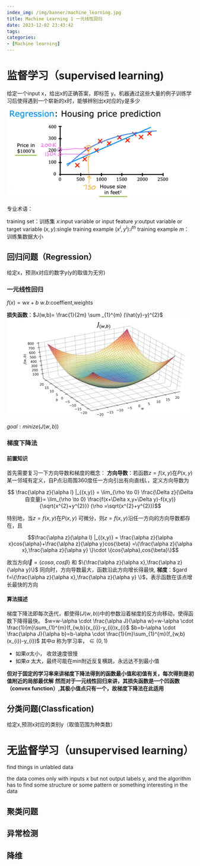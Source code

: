 ```yaml
---
index_img: /img/banner/machine_learning.jpg 
title: Machine Learning 1 一元线性回归
date: 2023-12-02 23:43:42
tags:
categories:
- [Machine learning]
---
```


# 监督学习（supervised learning)

给定一个input x，给出x的正确答案，即标签 y。机器通过这些大量的例子训练学习后使得遇到一个崭新的x时，能够辨别出x对应的y是多少

![](/img/machine_learning/regression_exap.png)

专业术语：

training set：训练集
$x$:input variable  or input feature
$y$:output variable or target variable
$(x,y)$:single training example
$(x^{i},y^{i})$:$i^{th}$  training example
$m$：训练集数据大小

## 回归问题（Regression）

给定x，预测x对应的数字y(y的取值为无穷)

### 一元线性回归

$f(x)=wx+b$
$w.b$:coeffient,weights

**损失函数**：$J(w,b)= \frac{1}{2m} \sum _{1}^{m} (\hat{y}-y)^{2}$
![](/img/machine_learning/visual_cost.png)

$goal:minize(J(w,b))$

### 梯度下降法

#### 前置知识

首先需要复习一下方向导数和梯度的概念：
**方向导数**：若函数$z=f(x,y)$在$P(x,y)$ 某一邻域有定义，自P点沿周围360度任一方向引出有向直线L，定义方向导数为

$$ \frac{\alpha z}{\alpha l} |_{(x,y)} = \lim_{\rho \to 0} \frac{\Delta z}{\Delta 自变量}= \lim_{\rho \to 0} \frac{f(x+\Delta x,y+\Delta y)-f(x,y)}{\sqrt{x^{2}+y^{2}}} (\rho =\sqrt{x^{2}+y^{2}})$$  

特别地，当$z=f(x,y)$在$P(x,y)$ 可微分，则$z=f(x,y)$沿任一方向的方向导数都存在，且

$$\frac{\alpha z}{\alpha l} |_{(x,y)} = \frac{\alpha z}{\alpha x}cos{\alpha}+\frac{\alpha z}{\alpha y}cos{\beta} =\{\frac{\alpha z}{\alpha x},\frac{\alpha z}{\alpha y} \}\cdot \{cos{\alpha},cos{\beta}\}$$

故当方向$\vec {l}=\{cos{\alpha},cos{\beta}\}$ 和 $\{\frac{\alpha z}{\alpha x},\frac{\alpha z}{\alpha y}\}$ 同向时，方向导数最大，函数沿此方向增长得最快,
**梯度**：$gard f=\{\frac{\alpha z}{\alpha x},\frac{\alpha z}{\alpha y} \}$，表示函数在该点增长最快的方向

#### 算法描述

梯度下降法即每次迭代，都使得$(J(w,b))$中的参数沿着梯度的反方向移动，使得函数下降得最快。
$w=w-\alpha \cdot \frac{\alpha J}{\alpha w}=w-\alpha \cdot \frac{1}{m}\sum_{1}^{m}(f_{w,b}(x_{i})-y_{i})x_{i}$
$b=b-\alpha \cdot \frac{\alpha J}{\alpha b}=b-\alpha \cdot \frac{1}{m}\sum_{1}^{m}(f_{w,b}(x_{i})-y_{i})$
其中$\alpha$ 称为学习率，$\in (0,1)$

* 如果$\alpha$太小， 收敛速度很慢
* 如果$\alpha$ 太大，最终可能在min附近反复横跳，永远达不到最小值

**但对于固定的学习率来讲梯度下降法得到的函数最小值和初值有关，每次得到是初值附近的局部最优解**
**然而对于一元线性回归来讲，其损失函数是一个凹函数（convex function）,其极小值点只有一个，故梯度下降法在此适用**

## 分类问题(Classfication)

给定x,预测x对应的类别y（取值范围为种类数）

# 无监督学习（unsupervised learning）

find things in unlabled data

the data comes only with inputs x but not output labels y, and the algorithm has to find some structure or some pattern or something interesting in the data

## 聚类问题

## 异常检测

## 降维
